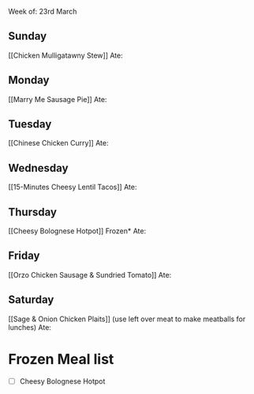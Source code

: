 Week of: 23rd March
## Sunday
[[Chicken Mulligatawny Stew]]
Ate: 

## Monday
[[Marry Me Sausage Pie]]
Ate: 

## Tuesday
[[Chinese Chicken Curry]]
Ate: 

## Wednesday
[[15-Minutes Cheesy Lentil Tacos]]
Ate: 

## Thursday
[[Cheesy Bolognese Hotpot]] Frozen*
Ate: 

## Friday
[[Orzo Chicken Sausage & Sundried Tomato]]
Ate: 

## Saturday
[[Sage & Onion Chicken Plaits]] 
(use left over meat to make meatballs for lunches)
Ate: 


# Frozen Meal list
- [ ] Cheesy Bolognese Hotpot
